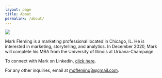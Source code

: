 ```yaml
---
layout: page
title: About
permalink: /about/
---
```


<img src="https://media-exp1.licdn.com/dms/image/C5603AQH6Nvyv5F1K3g/profile-displayphoto-shrink_200_200/0?e=1596067200&v=beta&t=Za_6nVhOvRGkBG1AS8NXukyyyPSl5uAjhApVvpqDrh8">

Mark Fleming is a marketing professional located in Chicago, IL. He is interested in marketing, storytelling, and analytics. In December 2020, Mark will complete his MBA from the University of Illinois at Urbana-Champaign.

To connect with Mark on Linkedin, <a href="https://www.linkedin.com/in/markdfleming/">click here</a>.

For any other inquiries, email at mdfleming3@gmail.com. 
